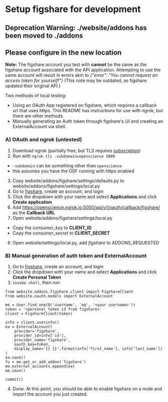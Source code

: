 # Setup figshare for development

## Deprecation Warning: ./website/addons has been moved to ./addons
## Please configure in the new location

**Note:** The figshare account you test with **cannot** be the same as the figshare account
associated with the API application. Attempting to use the same account will result in errors
akin to *{"error": "You cannot request an access token for yourself!"}* (This note may be outdated,
as figshare updated their original API.)

Two methods of local testing: 
* Using an OAuth App registered on figshare, which requires a callback url that uses https. This README 
has instructions for use with ngrok, but there are other methods.
* Manually generating an Auth token through figshare's UI and creating an ExternalAccount via shell.

### A) OAuth and ngrok (untested)

1. Download ngrok (partially free, but TLS requires [subscription](https://ngrok.com/product#pricing))
2. Run with `ngrok tls -subdomain=openscience 5000` 
  * `-subdomain` can be something other than `openscience`
  * this assumes you have the OSF running with https enabled
3. Copy website/addons/figshare/settings/defaults.py to website/addons/figshare/settings/local.py
4. Go to [figshare](http://figshare.com), create an account, and login 
5. Click the dropdown with your name and select **Applications** and click **Create application**
6. Add https://openscience.ngrok.io:5000/api/v1/oauth/callback/figshare/ as the **Callback URL**
7. Open website/addons/figshare/settings/local.py
  * Copy the *consumer_key* to **CLIENT_ID**
  * Copy the *consumer_secret* to **CLIENT_SECRET**
8. Open website/settings/local.py, add *figshare* to ADDONS_REQUESTED

### B) Manual generation of auth token and ExternalAccount

1. Go to [figshare](http://figshare.com), create an account, and login 
2. Click the dropdown with your name and select **Applications** and click **Create Personal Token**
3. `invoke shell`, then run:
```
from website.addons.figshare.client import FigshareClient
from website.oauth.models import ExternalAccount

me = User.find_one(Q('username', 'eq', '<your username>'))
token = '<personal token id from figshare>'
client = FigshareClient(token)

info = client.userinfo()
ea = ExternalAccount(
    provider='figshare',
    provider_id=info['id'],
    provider_name='figshare',
    oauth_key=token,
    display_name='{} {}'.format(info['first_name'], info['last_name'])
)
ea.save()
fu = me.get_or_add_addon('figshare')
me.external_accounts.append(ea)
me.save()

commit()
```
4. Done. At this point, you should be able to enable figshare on a node and import the account you just created.
